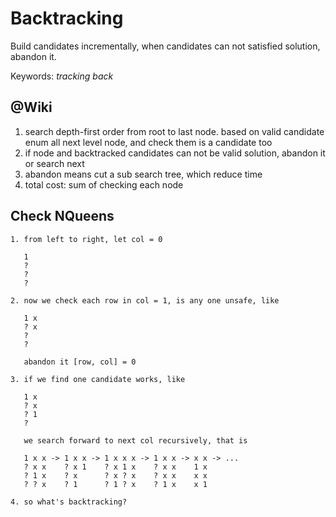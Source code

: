 # Backtracking

Build candidates incrementally, when candidates can not satisfied solution, abandon it.

Keywords: *tracking* *back*

## @Wiki

1. search depth-first order from root to last node. based on valid candidate
   enum all next level node, and check them is a candidate too
2. if node and backtracked candidates can not be valid solution, abandon it
   or search next
3. abandon means cut a sub search tree, which reduce time
4. total cost: sum of checking each node

## Check NQueens

```
1. from left to right, let col = 0

   1
   ?
   ?
   ?

2. now we check each row in col = 1, is any one unsafe, like

   1 x
   ? x
   ?
   ?

   abandon it [row, col] = 0

3. if we find one candidate works, like

   1 x
   ? x
   ? 1
   ?

   we search forward to next col recursively, that is

   1 x x -> 1 x x -> 1 x x x -> 1 x x -> x x -> ...
   ? x x    ? x 1    ? x 1 x    ? x x    1 x
   ? 1 x    ? x      ? x ? x    ? x x    x x
   ? ? x    ? 1      ? 1 ? x    ? 1 x    x 1

4. so what's backtracking?
```